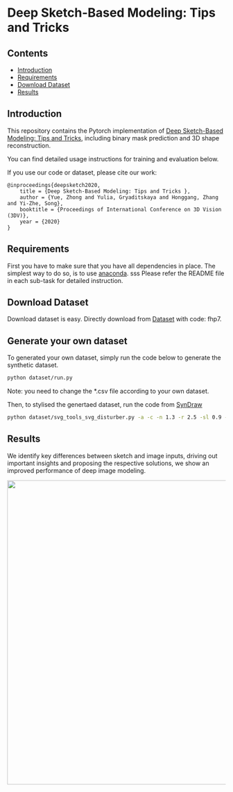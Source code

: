 # Deep Sketch-Based Modeling: Tips and Tricks 

## Contents

- [Introduction](#Introduction)
- [Requirements](#Requirements)
- [Download Dataset](#Download-Dataset)
- [Results](#Results)

## Introduction

This repository contains the Pytorch implementation of [Deep Sketch-Based Modeling: Tips and Tricks](https://arxiv.org/abs/2011.06133), including binary mask prediction and 3D shape reconstruction. 

You can find detailed usage instructions for training and evaluation below.

 If you use our code or dataset, please cite our work:

    @inproceedings{deepsketch2020,
        title = {Deep Sketch-Based Modeling: Tips and Tricks },
        author = {Yue, Zhong and Yulia, Gryaditskaya and Honggang, Zhang and Yi-Zhe, Song},
        booktitle = {Proceedings of International Conference on 3D Vision (3DV)},
        year = {2020}
    }

## Requirements

First you have to make sure that you have all dependencies in place.
The simplest way to do so, is to use [anaconda](https://www.anaconda.com/). 
sss
Please refer the README file in each sub-task for detailed instruction.
## Download Dataset

Download dataset is easy. Directly download from [Dataset](https://pan.baidu.com/s/1wpf6Tc7h55TN6bdUYXQsPQ) with code: fhp7.


## Generate your own dataset

To generated your own dataset, simply run the code below to generate the synthetic dataset.

```bash
python dataset/run.py
```

Note: you need to change the *.csv file according to your own dataset.

Then, to stylised the genertaed dataset, run the code from [SynDraw](https://gitlab.inria.fr/D3/contour-detect/-/blob/master/svg_tools/svg_disturber.py)

```bash
python dataset/svg_tools_svg_disturber.py -a -c -n 1.3 -r 2.5 -sl 0.9 -su 1.1 -t 2 -min 1 -max 2 -os 1 -pen 2.5 -penv 1.5 -bg -u
```

## Results

We identify key differences between sketch and image inputs, driving out important insights and proposing the respective solutions, we show an improved performance of deep image modeling.

<img src="img/tease.gif" width="700">

